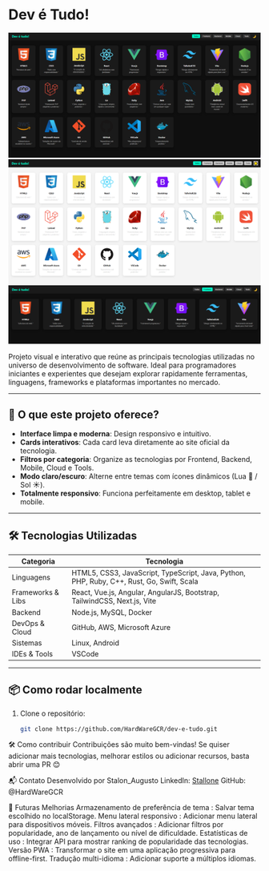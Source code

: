 # Dev é Tudo!

<p align="center">
  <img src="assets/img_Black.png" alt="Visão geral do projeto no modo escuro" width="800">
  <br>
  <img src="assets/img_Light.png" alt="Visão geral do projeto no modo claro" width="800">
  <br>
  <img src="assets/Front_End.png" alt="Visão geral do projeto no modo claro" width="800">
</p>

Projeto visual e interativo que reúne as principais tecnologias utilizadas no universo de desenvolvimento de software. Ideal para programadores iniciantes e experientes que desejam explorar rapidamente ferramentas, linguagens, frameworks e plataformas importantes no mercado.

---

## 🌟 O que este projeto oferece?

- **Interface limpa e moderna**: Design responsivo e intuitivo.
- **Cards interativos**: Cada card leva diretamente ao site oficial da tecnologia.
- **Filtros por categoria**: Organize as tecnologias por Frontend, Backend, Mobile, Cloud e Tools.
- **Modo claro/escuro**: Alterne entre temas com ícones dinâmicos (Lua 🌙 / Sol ☀️).
- **Totalmente responsivo**: Funciona perfeitamente em desktop, tablet e mobile.

---

## 🛠️ Tecnologias Utilizadas

| Categoria | Tecnologia |
|----------|------------|
| Linguagens | HTML5, CSS3, JavaScript, TypeScript, Java, Python, PHP, Ruby, C++, Rust, Go, Swift, Scala |
| Frameworks & Libs | React, Vue.js, Angular, AngularJS, Bootstrap, TailwindCSS, Next.js, Vite |
| Backend | Node.js, MySQL, Docker |
| DevOps & Cloud | GitHub, AWS, Microsoft Azure |
| Sistemas | Linux, Android |
| IDEs & Tools | VSCode |

---

## 📦 Como rodar localmente

1. Clone o repositório:
   ```bash
   git clone https://github.com/HardWareGCR/dev-e-tudo.git 

🛠️ Como contribuir
Contribuições são muito bem-vindas! Se quiser adicionar mais tecnologias, melhorar estilos ou adicionar recursos, basta abrir uma PR 😊

📬 Contato
Desenvolvido por Stalon_Augusto
LinkedIn: [Stallone](ttps://www.linkedin.com/in/stalone-augusto-0b7407289/)
GitHub: @HardWareGCR

🚀 Futuras Melhorias
Armazenamento de preferência de tema : Salvar tema escolhido no localStorage.
Menu lateral responsivo : Adicionar menu lateral para dispositivos móveis.
Filtros avançados : Adicionar filtros por popularidade, ano de lançamento ou nível de dificuldade.
Estatísticas de uso : Integrar API para mostrar ranking de popularidade das tecnologias.
Versão PWA : Transformar o site em uma aplicação progressiva para offline-first.
Tradução multi-idioma : Adicionar suporte a múltiplos idiomas.
